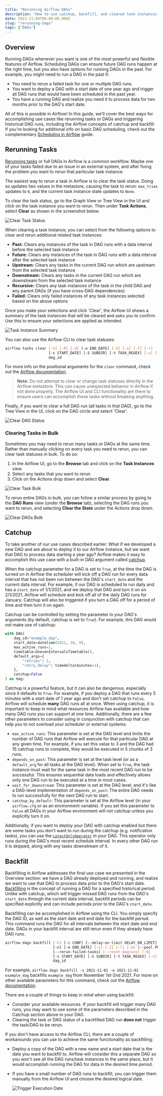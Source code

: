 ```yaml
---
title: "Rerunning Airflow DAGs"
description: "How to use catchup, backfill, and cleared task instances in Airflow."
date: 2021-11-04T00:00:00.000Z
slug: "rerunning-dags"
tags: ["DAGs"]
---
```


## Overview

Running DAGs whenever you want is one of the most powerful and flexible features of Airflow. Scheduling DAGs can ensure future DAG runs happen at the right time, but you also have options for running DAGs in the past. For example, you might need to run a DAG in the past if:

- You need to rerun a failed task for one or multiple DAG runs.
- You want to deploy a DAG with a start date of one year ago and trigger all DAG runs that would have been scheduled in the past year.
- You have a running DAG and realize you need it to process data for two months prior to the DAG's start date.

All of this is possible in Airflow! In this guide, we'll cover the best ways for accomplishing use cases like rerunning tasks or DAGs and triggering historical DAG runs, including the Airflow concepts of catchup and backfill. If you're looking for additional info on basic DAG scheduling, check out the complementary [Scheduling in Airflow](https://www.astronomer.io/guides/scheduling-in-airflow) guide.

## Rerunning Tasks

[Rerunning tasks](https://airflow.apache.org/docs/apache-airflow/stable/dag-run.html#re-run-tasks) or full DAGs in Airflow is a common workflow. Maybe one of your tasks failed due to an issue in an external system, and after fixing the problem you want to rerun that particular task instance.

The easiest way to rerun a task in Airflow is to clear the task status. Doing so updates two values in the metastore, causing the task to rerun: `max_tries` updates to `0`, and the current task instance state updates to `None`.

To clear the task status, go to the Graph View or Tree View in the UI and click on the task instance you want to rerun. Then under **Task Actions**, select **Clear** as shown in the screenshot below. 

![Clear Task Status](https://assets2.astronomer.io/main/guides/re-running-dags/clear_tasks_ui.png)

When clearing a task instance, you can select from the following options to clear and rerun additional related task instances:

- **Past:** Clears any instances of the task in DAG runs with a data interval before the selected task instance
- **Future:** Clears any instances of the task in DAG runs with a data interval after the selected task instance
- **Upstream:** Clears any tasks in the current DAG run which are upstream from the selected task instance
- **Downstream:** Clears any tasks in the current DAG run which are downstream from the selected task instance
- **Recursive:** Clears any task instances of the task in the child DAG and any parent DAGs (if you have cross-DAG dependencies)
- **Failed:** Clears only failed instances of any task instances selected based on the above options

Once you make your selections and click 'Clear', the Airflow UI shows a summary of the task instances that will be cleared and asks you to confirm. Use this to ensure your selections are applied as intended.

![Task Instance Summary](https://assets2.astronomer.io/main/guides/re-running-dags/task_instance_confirmation.png)

You can also use the Airflow CLI to clear task statuses:

``` bash
airflow tasks clear [-h] [-R] [-d] [-e END_DATE] [-X] [-x] [-f] [-r]
                    [-s START_DATE] [-S SUBDIR] [-t TASK_REGEX] [-u] [-y]
                    dag_id
```

For more info on the positional arguments for the `clear` command, check out the [Airflow documentation](https://airflow.apache.org/docs/apache-airflow/stable/cli-and-env-variables-ref.html#clear).

> **Note:** Do not attempt to clear or change task statuses directly in the Airflow metastore. This can cause unexpected behavior in Airflow if not done properly. The Airflow UI and CLI functionality are there to ensure users can accomplish these tasks without breaking anything.

Finally, if you want to clear a full DAG run (all tasks in that DAG), go to the Tree View in the UI, click on the DAG circle and select 'Clear'. 

![Clear DAG Status](https://assets2.astronomer.io/main/guides/re-running-dags/clear_dag_ui.png)

### Clearing Tasks in Bulk

Sometimes you may need to rerun many tasks or DAGs at the same time. Rather than manually clicking on every task you need to rerun, you can clear task statuses in bulk. To do so:

1. In the Airflow UI, go to the **Browse** tab and click on the **Task Instances** view. 
2. Select any tasks that you want to rerun
3. Click on the Actions drop down and select **Clear**.

![Clear Task Bulk](https://assets2.astronomer.io/main/guides/re-running-dags/bulk_clear_tasks.png)

To rerun entire DAGs in bulk, you can follow a similar process by going to the **DAG Runs** view (under the **Browse** tab), selecting the DAG runs you want to rerun, and selecting **Clear the State** under the Actions drop down.

![Clear DAGs Bulk](https://assets2.astronomer.io/main/guides/re-running-dags/bulk_clear_dags.png)

## Catchup

To take another of our use cases described earlier: What if we developed a new DAG and are about to deploy it to our Airflow instance, but we want that DAG to process data starting a year ago? Airflow makes it easy to accomplish this use case with a built-in DAG argument called [catchup](https://airflow.apache.org/docs/apache-airflow/stable/dag-run.html#catchup).

When the catchup parameter for a DAG is set to `True`, at the time the DAG is turned on in Airflow the scheduler will kick off a DAG run for every data interval that has not been run between the DAG's `start_date` and the current data interval. For example, if our DAG is scheduled to run daily and has a `start_date` of 1/1/2021, and we deploy that DAG and turn it on on 2/1/2021, Airflow will schedule and kick off all of the daily DAG runs for January. Catchup will also be triggered if you turn a DAG off for a period of time and then turn it on again.

Catchup can be controlled by setting the parameter in your DAG's arguments (by default, catchup is set to `True`). For example, this DAG would *not* make use of catchup:

```python
with DAG(
    dag_id="example_dag",
    start_date=datetime(2021, 10, 9), 
    max_active_runs=1,
    timetable=UnevenIntervalsTimetable(),
    default_args={
        "retries": 1,
        "retry_delay": timedelta(minutes=3),
    },
    catchup=False
) as dag:
```

Catchup is a powerful feature, but it can also be dangerous, especially since it defaults to `True`. For example, if you deploy a DAG that runs every 5 minutes with a start date of 1 year ago and don't set catchup to `False`, Airflow will schedule **many** DAG runs all at once. When using catchup, it is important to keep in mind what resources Airflow has available and how many DAG runs you can support at one time. Additionally, there are a few other parameters to consider using in conjunction with catchup that can help you to not overload your scheduler or external systems: 

- `max_active_runs`: This parameter is set at the DAG level and limits the number of DAG runs that Airflow will execute for that particular DAG at any given time. For example, if you set this value to 3 and the DAG had 15 catchup runs to complete, they would be executed in 5 chunks of 3 runs.
- `depends_on_past`: This parameter is set at the task level (or as a `default_arg` for all tasks at the DAG level). When set to `True`, the task instance must wait for the same task in the most recent DAG run to be successful. This ensures sequential data loads and effectively allows only one DAG run to be executed at a time in most cases.
- `wait_for_downstream`: This parameter is set at the DAG level, and it's like a DAG-level implementation of `depends_on_past`: The entire DAG needs to run successfully for the next DAG run to start.
- `catchup_by_default`: This parameter is set at the Airflow level (in your `airflow.cfg` or as an environment variable). If you set this parameter to `False` all DAGs in your Airflow environment will not catchup unless you explicitly turn it on.

Additionally, if you want to deploy your DAG with catchup enabled but there are some tasks you don't want to run during the catchup (e.g. notification tasks), you can use the [`LatestOnlyOperator`](https://registry.astronomer.io/providers/apache-airflow/modules/latestonlyoperator) in your DAG. This operator only runs during the DAG's most recent schedule interval. In every other DAG run it is skipped, along with any tasks downstream of it.

## Backfill

Backfilling in Airflow addresses the final use case we presented in the Overview section: we have a DAG already deployed and running, and realize we want to use that DAG to process data prior to the DAG's start date. [Backfilling](https://airflow.apache.org/docs/apache-airflow/stable/dag-run.html#backfill) is the concept of running a DAG for a specified historical period. Unlike with catchup, which will trigger missed DAG runs from the DAG's `start_date` through the current data interval, backfill periods can be specified explicitly and can include periods prior to the DAG's `start_date`. 

Backfilling can be accomplished in Airflow using the CLI. You simply specify the DAG ID, as well as the start date and end date for the backfill period. This command runs the DAG for all intervals between the start date and end date. DAGs in your backfill interval are still rerun even if they already have DAG runs.

```bash
airflow dags backfill [-h] [-c CONF] [--delay-on-limit DELAY_ON_LIMIT] [-x]
                      [-n] [-e END_DATE] [-i] [-I] [-l] [-m] [--pool POOL]
                      [--rerun-failed-tasks] [--reset-dagruns] [-B]
                      [-s START_DATE] [-S SUBDIR] [-t TASK_REGEX] [-v] [-y]
                      dag_id
```

For example, `airflow dags backfill -s 2021-11-01 -e 2021-11-02 example_dag` backfills `example_dag` from November 1st-2nd 2021. For more on other available parameters for this command, check out the [Airflow documentation](https://airflow.apache.org/docs/apache-airflow/stable/cli-and-env-variables-ref.html#backfill). 

There are a couple of things to keep in mind when using backfill:

- Consider your available resources. If your backfill will trigger many DAG runs, you may want to use some of the parameters described in the Catchup section above in your DAG.
- Clearing the task or DAG status of a backfilled DAG run **does not** trigger the task/DAG to be rerun.

If you don't have access to the Airflow CLI, there are a couple of workarounds you can use to achieve the same functionality as backfilling:

- Deploy a copy of the DAG with a new name and a start date that is the date you want to backfill to. Airflow will consider this a separate DAG so you won't see all the DAG runs/task instances in the same place, but it would accomplish running the DAG for data in the desired time period.
- If you have a small number of DAG runs to backfill, you can trigger them manually from the Airflow UI and choose the desired logical date.

    ![Trigger Execution Date](https://assets2.astronomer.io/main/guides/re-running-dags/trigger_execution_date.png)
